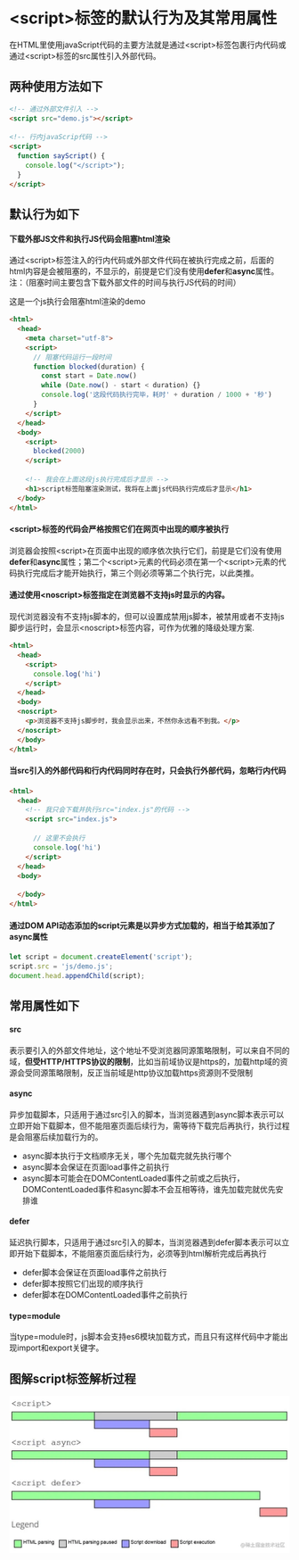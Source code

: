 # \<script\>标签的默认行为及其常用属性

在HTML里使用javaScript代码的主要方法就是通过<script\>标签包裹行内代码或通过<script\>标签的src属性引入外部代码。

## 两种使用方法如下

``` html
<!-- 通过外部文件引入 -->
<script src="demo.js"></script>

<!-- 行内javaScrip代码 -->
<script>
  function sayScript() {
    console.log("</script>");
  }
</script>

```

## 默认行为如下

#### 下载外部JS文件和执行JS代码会阻塞html渲染

通过<script\>标签注入的行内代码或外部文件代码在被执行完成之前，后面的html内容是会被阻塞的，不显示的，前提是它们没有使用**defer**和**async**属性。
注：（阻塞时间主要包含下载外部文件的时间与执行JS代码的时间）

这是一个js执行会阻塞html渲染的demo
``` html
<html>
  <head>
    <meta charset="utf-8">
    <script>
      // 阻塞代码运行一段时间
      function blocked(duration) {
        const start = Date.now()
        while (Date.now() - start < duration) {}
        console.log('这段代码执行完毕，耗时' + duration / 1000 + '秒')
      }
    </script>
  </head>
  <body>
    <script>
      blocked(2000)
    </script>

    <!-- 我会在上面这段js执行完成后才显示 -->
    <h1>script标签阻塞渲染测试，我将在上面js代码执行完成后才显示</h1>
  </body>
</html>
```

#### <script\>标签的代码会严格按照它们在网页中出现的顺序被执行

浏览器会按照<script\>在页面中出现的顺序依次执行它们，前提是它们没有使用**defer**和**async**属性；第二个<script\>元素的代码必须在第一个<script\>元素的代码执行完成后才能开始执行，第三个则必须等第二个执行完，以此类推。

#### 通过使用<noscript\>标签指定在浏览器不支持js时显示的内容。
现代浏览器没有不支持js脚本的，但可以设置成禁用js脚本，被禁用或者不支持js脚步运行时，会显示<noscript\>标签内容，可作为优雅的降级处理方案.

```html
<html>
  <head>
    <script>
      console.log('hi')
    </script>
  </head>
  <body>
  <noscript>
    <p>浏览器不支持js脚步时，我会显示出来，不然你永远看不到我。</p>
  </noscript>
  </body>
</html>
```

#### 当src引入的外部代码和行内代码同时存在时，只会执行外部代码，忽略行内代码

```html
<html>
  <head>
    <!-- 我只会下载并执行src="index.js"的代码 -->
    <script src="index.js">

      // 这里不会执行
      console.log('hi')
    </script>
  </head>
  <body>
  
  </body>
</html>
```

#### 通过DOM API动态添加的script元素是以异步方式加载的，相当于给其添加了async属性

```javascript
let script = document.createElement('script');
script.src = 'js/demo.js';
document.head.appendChild(script);
```


## 常用属性如下

#### src 
表示要引入的外部文件地址，这个地址不受浏览器同源策略限制，可以来自不同的域，**但受HTTP/HTTPS协议的限制**，比如当前域协议是https的，加载http域的资源会受同源策略限制，反正当前域是http协议加载https资源则不受限制


#### async
异步加载脚本，只适用于通过src引入的脚本，当浏览器遇到async脚本表示可以立即开始下载脚本，但不能阻塞页面后续行为，需等待下载完后再执行，执行过程是会阻塞后续加载行为的。

- async脚本执行于文档顺序无关，哪个先加载完就先执行哪个
- async脚本会保证在页面load事件之前执行
- async脚本可能会在DOMContentLoaded事件之前或之后执行，DOMContentLoaded事件和async脚本不会互相等待，谁先加载完就优先安排谁

#### defer
延迟执行脚本，只适用于通过src引入的脚本，当浏览器遇到defer脚本表示可以立即开始下载脚本，不能阻塞页面后续行为，必须等到html解析完成后再执行
- defer脚本会保证在页面load事件之前执行
- defer脚本按照它们出现的顺序执行
- defer脚本在DOMContentLoaded事件之前执行

#### type=module
当type=module时，js脚本会支持es6模块加载方式，而且只有这样代码中才能出现import和export关键字。

## 图解script标签解析过程

![Alt text](images/script.png)